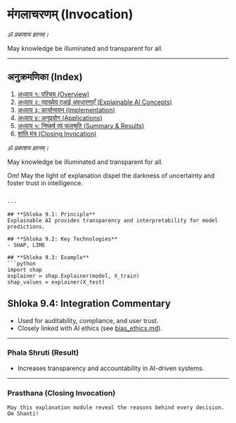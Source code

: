 # मंगलाचरणम् (Invocation)

_ॐ प्रकाशय ज्ञानम्।_

May knowledge be illuminated and transparent for all.

---

## अनुक्रमणिका (Index)

1. [अध्याय १: परिचय (Overview)](#adhyaya-1)
2. [अध्याय २: व्याख्येय एआई अवधारणाएँ (Explainable AI Concepts)](#adhyaya-2)
3. [अध्याय ३: कार्यान्वयन (Implementation)](#adhyaya-3)
4. [अध्याय ४: अनुप्रयोग (Applications)](#adhyaya-4)
5. [अध्याय ५: निष्कर्ष एवं फलश्रुति (Summary & Results)](#adhyaya-5)
6. [शांति मंत्र (Closing Invocation)](#shanti)


_ॐ प्रकाशय ज्ञानम्।_

May knowledge be illuminated and transparent for all.

Om! May the light of explanation dispel the darkness of uncertainty and foster trust in intelligence.
```

---

## **Shloka 9.1: Principle**
Explainable AI provides transparency and interpretability for model predictions.

## **Shloka 9.2: Key Technologies**
- SHAP, LIME

## **Shloka 9.3: Example**
```python
import shap
explainer = shap.Explainer(model, X_train)
shap_values = explainer(X_test)
```

## **Shloka 9.4: Integration Commentary**
- Used for auditability, compliance, and user trust.
- Closely linked with AI ethics (see [bias_ethics.md](bias_ethics.md)).

---

### **Phala Shruti (Result)**
- Increases transparency and accountability in AI-driven systems.

---

### **Prasthana (Closing Invocation)**

```text
May this explanation module reveal the reasons behind every decision. Om Shanti!
```
